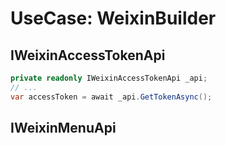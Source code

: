 
# UseCase: WeixinBuilder

## IWeixinAccessTokenApi

```csharp
private readonly IWeixinAccessTokenApi _api;
// ...
var accessToken = await _api.GetTokenAsync();
```

## IWeixinMenuApi

```csharp

```